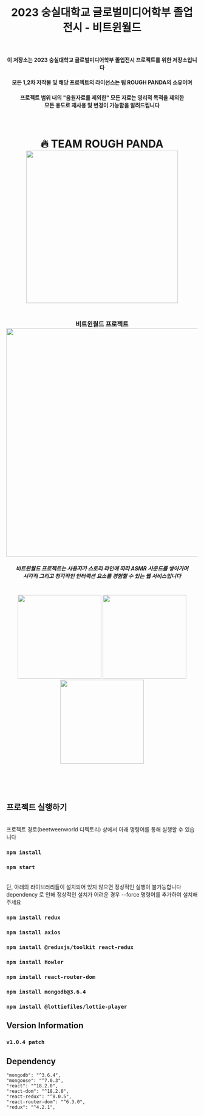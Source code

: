 <div align="center">
  <h1>2023 숭실대학교 글로벌미디어학부 졸업전시 - 비트윈월드</h1>
  <br/>
  <h4>이 저장소는 2023 숭실대학교 글로벌미디어학부 졸업전시 프로젝트를 위한 저장소입니다</h4>
  <h4>모든 1,2차 저작물 및 해당 프로젝트의 라이선스는 팀 ROUGH PANDA의 소유이며</h4>
  <h4>프로젝트 범위 내의 "음원자료를 제외한" 모든 자료는 영리적 목적을 제외한<br/>모든 용도로 재사용 및 변경이 가능함을 알려드립니다</h4>
</div>
<br/>
  <h1 align="center">
    🔥 TEAM ROUGH PANDA <br/>
    <img width="400px" src="https://user-images.githubusercontent.com/109796814/225484442-a39ef59b-1097-494e-802e-0ccea6119280.png"/> <br/>
  </h1>




 <h3 align="center">
  <br/>
  비트윈월드 프로젝트
  <br/>
  <img width="600px" src="https://user-images.githubusercontent.com/109796814/225483015-7c1ef2c7-54aa-40d9-addd-7c127d9ebfff.png"/>
  <h5 align="center">비트윈월드 프로젝트는 사용자가 스토리 라인에 따라 ASMR 사운드를 쌓아가며
  <br/> 
  시각적 그리고 청각적인 인터랙션 요소를 경험할 수 있는 웹 서비스입니다
  </h5>
</h3>
  <br/>
  <div align="center">
  <span>
  <img width="220px" src="https://github.com/tennto/BETWEEN-WORLD/assets/109796814/ae9c4dcf-059a-489d-82f2-cad70570ee1f"/>
    <img width="220px" src="https://github.com/tennto/BETWEEN-WORLD/assets/109796814/85f75186-5985-4867-83e2-0e38d36f6a9f"/>
      <img width="220px" src="https://github.com/tennto/BETWEEN-WORLD/assets/109796814/e19d731e-12fe-4002-817f-b02b4d128040"/>
</span>
  </div>




  <br/>
    <br/>
      <br/>
        <br/>

## 프로젝트 실행하기
<br/>
프로젝트 경로(beetweenworld 디렉토리) 상에서 아래 명령어를 통해 실행할 수 있습니다

### `npm install`
### `npm start`
<br/>
단, 아래의 라이브러리들이 설치되어 있지 않으면 정상적인 실행이 불가능합니다
dependency 로 인해 정상적인 설치가 어려운 경우 --force 명령어를 추가하여 설치해주세요

### `npm install redux`
### `npm install axios`
### `npm install @reduxjs/toolkit react-redux`
### `npm install Howler`
### `npm install react-router-dom`
### `npm install mongodb@3.6.4`
### `npm install @lottiefiles/lottie-player`

## Version Information
### `v1.0.4 patch`

## Dependency
    "mongodb": "^3.6.4",
    "mongoose": "^7.0.3",
    "react": "^18.2.0",
    "react-dom": "^18.2.0",
    "react-redux": "^8.0.5",
    "react-router-dom": "^6.3.0",
    "redux": "^4.2.1",
